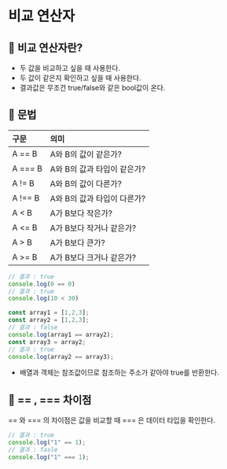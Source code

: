 # 비교 연산자

## 📌 비교 연산자란?

- 두 값을 비교하고 싶을 때 사용한다.
- 두 값이 같은지 확인하고 싶을 때 사용한다.
- 결과값은 무조건 true/false와 같은 bool값이 온다.

## 📌 문법

| 구문     | 의미                            |
|:----     |:-------------------------------|
| A == B   | A와 B의 값이 같은가?         |
| A === B  | A와 B의 값과 타입이 같은가? |
| A != B   | A와 B의 값이 다른가?        |
| A !== B  | A와 B의 값과 타입이 다른가? |
| A < B    | A가 B보다 작은가?             |
| A <= B   | A가 B보다 작거나 같은가?      | 
| A > B    | A가 B보다 큰가?               |
| A >= B   | A가 B보다 크거나 같은가?      |

```javascript
// 결과 : true
console.log(0 == 0)
// 결과 : true
console.log(10 < 30)
```

```javascript
const array1 = [1,2,3];
const array2 = [1,2,3];
// 결과 : false
console.log(array1 == array2);
const array3 = array2;
// 결과 : true
console.log(array2 == array3);
```

- 배열과 객체는 참조값이므로 참조하는 주소가 같아야 true를 반환한다.

## 📌 == , === 차이점
== 와 === 의 차이점은 값을 비교할 때 === 은 데이터 타입을 확인한다.
```javascript
// 결과 : true
console.log("1" == 1);
// 결과 : fasle
console.log("1" === 1);
```
